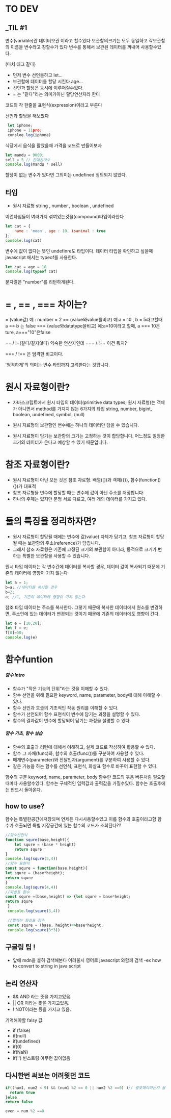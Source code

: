 # TO DEV
## _TIL #1

변수(variable)란 데이터보관 이라고 할수있다 보관함의크기는 모두 동일하고 각보관함의 이름을 변수라고 칭할수가 있다 변수를 통해서 보관된 데이터를 꺼내어 사용할수있다. 

(마치 태그 같다)

- 먼저 변수 선언을하고 let...
- 보관함에 데이터를 할당 시킨다 age...
- 선언과 할당은 동시에 이루어질수있다.
- = 는 "같다"라는 의미가아닌 할당연산자라 한다

코드의 각 한줄을 표현식(expression)이라고 부른다

선언과 할당을 해보았다
```js
 let iphone;
 iphone = 11pro;
 consloe.log(iphone)
```
식당에서 음식을 팔았을때 가격을 코드로 만들어보자
```js
let mandu = 9000;
sell = 5 // 판매된개수
console.log(mandu * sell)
```
할당이 없는 변수가 있다면 그의미는 undefined 정의되지 않았다.


## 타입

- 원시 자료형 string , number , boolean , undefined

이런타입들이 여러가지 섞여있는것을(compound)타입이라한다
```js
let cat = {
    name : 'moon', age : 10, isanimal : true
};
console.log(cat)
```
변수에 값이 없다는 뜻인 undefinre도 타입이다.
데이터 타입을 확인하고 싶을때 javascript 에서는 typeof를 사용한다.
```js
let cat = age = 10
console.log(typeof cat)
```
문자열은 "number"를 리턴하게된다.

# = , == , === 차이는?
= (value값)
예 : number = 2
== (value와value를비교)
예:a = 10 , b = 5라고할때 a == b 는 false
===   (value와datatype을비교)
예:a=10이라고 할때, a === 10은 ture, a==="10"은false

 == / !=(같다/같지않다)
익숙한 연산자인데 === / !== 이건 뭐지?

=== / !== 은 엄격한 비교이다.

'엄격하게'의 의미는 변수 타입까지 고려한다는 것입니다.


# 원시 자료형이란?
- 자바스크립트에서 원시 타입의 데이터(primitive data types; 원시 자료형)는 객체가 아니면서 method를 가지지 않는 6가지의 타입
string, number, bigint, boolean, undefined, symbol, (null)

- 원시 자료형의 보관함인 변수에는 하나의 데이터만 담을 수 있습니다.

- 원시 자료형이 담기는 보관함의 크기는 고정하는 것이 합당합니다. 어느정도 일정한 크기의 데이터가 온다고 예상할 수 있기 때문입니다.

# 참조 자료형이란?
- 원시 자료형이 아닌 모든 것은 참조 자료형. 배열([])과 객체({}), 함수(function(){})가 대표적
- 참조 자료형을 변수에 할당할 때는 변수에 값이 아닌 주소를 저장합니다.
- 하나의 주제는 있지만 분명 서로 다르고, 여러 개의 데이터를 가지고 있다.
# 둘의 특징을 정리하자면?
- 원시 자료형이 할당될 때에는 변수에 값(value) 자체가 담기고, 참조 자료형이 할당될 때는 보관함의 주소(reference)가 담깁니다.
- 그래서 참조 자료형은 기존에 고정된 크기의 보관함이 아니라, 동적으로 크기가 변하는 특별한 보관함을 사용할 수 있습니다.

원시 타입 데이터는 각 변수간에 데이터를 복사할 경우, 데이터 값이 복사되기 때문에 기존의 데이터에 영향이 가지 않는다


```js
let a = 1;
b=a; //데이터를 복사할 경우
b=2; 
a; //1, 기존의 데이터에 영향이 가지 않는다
```
참조 타입 데이터는 주소를 복사한다.
그렇기 때문에 복사한 데이터에서 원소를 변경하면, 주소안에 있는 데이터가 변경되는 것이기 때문에 기존의 데이터에도 영향이 간다.
```js
let e = [10,20];
let f = e;
f[0]=50;
console.log(e)
```
#  함수funtion
##### 함수 Intro
- 함수가 "작은 기능의 단위"라는 것을 이해할 수 있다.
- 함수 선언을 위해 필요한 keyword, name, parameter, body에 대해 이해할 수 있다.
- 함수 선언과 호출의 기초적인 작동 원리를 이해할 수 있다.
- 함수가 선언되어 함수 표현식이 변수에 담기는 과정을 설명할 수 있다.
- 함수의 결과값이 변수에 할당되어 담기는 과정을 설명할 수 있다.
##### 함수 기초, 함수 실습
- 함수의 호출과 리턴에 대해서 이해하고, 실제 코드로 작성하여 활용할 수 있다.
- 함수 그 자체(func)와, 함수의 호출(func())를 구분하여 사용할 수 있다.
- 매개변수(parameter)와 전달인자(argument)를 구분하여 사용할 수 있다.
- 같은 기능을 하는 함수를 선언식, 표현식, 화살표 함수로 바꾸어 표현할 수 있다.

함수의 구분 keyword, name, parameter, body
함수란 코드의 묶음 버튼처럼 필요할때마다 사용할수있다.
함수는 구체적인 입력값과 출력값을 가질수있다.
함수는 호출후에는 반드시 돌아온다.
## how to use?
함수는   특별한공간에저장되며 언제든 다시사용할수있고 이를 함수의 호출이라고함
함수가 호출되면 특별 저장공간에 있는 함수의 코드가 조회된다??

```js
//함수선언식
function squre(base,height){
    let squre = (base * height)
    return squre
}
console.log(squre(5,4))
//함수 표현식
const squre = function(base,height){
let squre = (base*height);
return squre
}
console.log(squre(4,4))
//화살표 함수
const squre =(base,height) => {let squre = base*height;
return squre
 }
 console.log(squre(3,4))
 
 //짧게쓴 화살표 함수 
 const squre = (base, height)=>base*height;
 console.log(squre(3*3))
```
## 구글링 팁 !
- 앞에 mdn을 붙혀 검색해본다 어려울시 영어로 javascript 와함께 검색
-ex how to convert to string in java script

## 논리 연산자 
- && AND 라는 뜻을 가지고있음.
- || OR 이라는 뜻을 가지고있음.
- !  NOT이라는 듰을 가지고 있음.

기억해야할 falsy 값
- if (false)
- if(null)
- if(undefined)
- if(0)
- if(NaN)
- if('') 빈스트링 아무런 값이없음.

## 다시한번 써보는 어려웟던 코드
```js 
if((num1, num2 < 9) && (num1 %2 == 0 || num2 %2 ==0) )// 괄호해야하는지 몰랏었다.{
  return true
}else
return false

even = num %2 ==0

```
